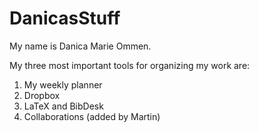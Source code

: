 # DanicasStuff

My name is Danica Marie Ommen.

My three most important tools for organizing my work are:

1. My weekly planner
1. Dropbox
1. LaTeX and BibDesk
1. Collaborations (added by Martin)


